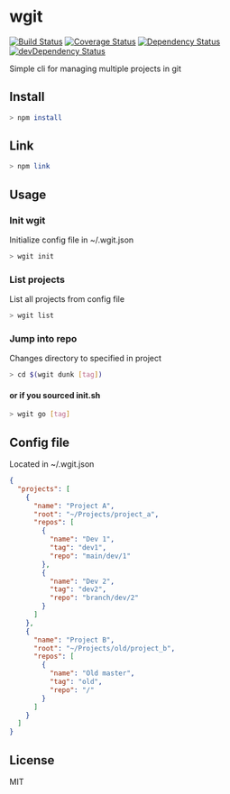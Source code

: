 # wgit

[![Build Status][travis-image]][travis-url]
[![Coverage Status][coveralls-image]][coveralls-url]
[![Dependency Status][david-image]][david-url]
[![devDependency Status][david-dev-image]][david-dev-url]

Simple cli for managing multiple projects in git

## Install

```bash
> npm install
```

## Link

```bash
> npm link
```

## Usage

### Init wgit

Initialize config file in ~/.wgit.json

```bash
> wgit init
```

### List projects

List all projects from config file

```bash
> wgit list
```

### Jump into repo

Changes directory to specified in project

```bash
> cd $(wgit dunk [tag])
```

#### or if you sourced init.sh

```bash
> wgit go [tag]
```

## Config file

Located in ~/.wgit.json

```json
{
  "projects": [
    {
      "name": "Project A",
      "root": "~/Projects/project_a",
      "repos": [
        {
          "name": "Dev 1",
          "tag": "dev1",
          "repo": "main/dev/1"
        },
        {
          "name": "Dev 2",
          "tag": "dev2",
          "repo": "branch/dev/2"
        }
      ]
    },
    {
      "name": "Project B",
      "root": "~/Projects/old/project_b",
      "repos": [
        {
          "name": "Old master",
          "tag": "old",
          "repo": "/"
        }
      ]
    }
  ]
}
```

## License

MIT

[travis-image]: https://api.travis-ci.org/wgit-io/wgit.svg?branch=master
[travis-url]: https://travis-ci.org/wgit-io/wgit

[coveralls-image]: https://coveralls.io/repos/github/wgit-io/wgit/badge.svg?branch=master
[coveralls-url]: https://coveralls.io/github/wgit-io/wgit?branch=master

[david-image]: https://david-dm.org/wgit-io/wgit.svg
[david-url]: https://david-dm.org/wgit-io/wgit

[david-dev-image]: https://david-dm.org/wgit-io/wgit/dev-status.svg
[david-dev-url]: https://david-dm.org/wgit-io/wgit#info=devDependencies
